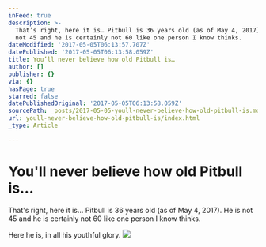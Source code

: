 ```yaml
---
inFeed: true
description: >-
  That’s right, here it is… Pitbull is 36 years old (as of May 4, 2017). He is
  not 45 and he is certainly not 60 like one person I know thinks.
dateModified: '2017-05-05T06:13:57.707Z'
datePublished: '2017-05-05T06:13:58.059Z'
title: You’ll never believe how old Pitbull is…
author: []
publisher: {}
via: {}
hasPage: true
starred: false
datePublishedOriginal: '2017-05-05T06:13:58.059Z'
sourcePath: _posts/2017-05-05-youll-never-believe-how-old-pitbull-is.md
url: youll-never-believe-how-old-pitbull-is/index.html
_type: Article

---
```

# You'll never believe how old Pitbull is...

That's right, here it is... Pitbull is 36 years old (as of May 4, 2017). He is not 45 and he is certainly not 60 like one person I know thinks.

Here he is, in all his youthful glory. ![](https://the-grid-user-content.s3-us-west-2.amazonaws.com/fa158df5-8985-4629-bc2c-7c5ae2205978.jpg)